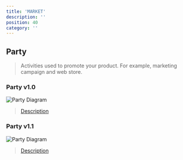 ```yaml
---
title: 'MARKET'
description: ''
position: 40
category: ''
---
```


## Party
> Activities used to promote your product. For example, marketing campaign and web store.

### Party v1.0

![Party Diagram](https://raw.githubusercontent.com/cloudinformationmodel/cloudinformationmodel/v0.1.2/src/subjectAreas/Party/diagram.png)

> [Description](https://raw.githubusercontent.com/cloudinformationmodel/cloudinformationmodel/v0.1.2/src/subjectAreas/Party/about.jsonld)

### Party v1.1

![Party Diagram]()

> [Description]()
